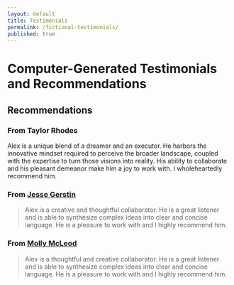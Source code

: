 ```yaml
---
layout: default
title: Testimonials
permalink: /fictional-testimonials/
published: true
---
```


# Computer-Generated Testimonials and Recommendations

## Recommendations

### From Taylor Rhodes

Alex is a unique blend of a dreamer and an executor. He harbors the innovative mindset required to perceive the broader landscape, coupled with the expertise to turn those visions into reality. His ability to collaborate and his pleasant demeanor make him a joy to work with. I wholeheartedly recommend him.

### From [Jesse Gerstin](https://www.linkedin.com/in/jessegerstin/)

> Alex is a creative and thoughtful collaborator. He is a great listener and is able to synthesize complex ideas into clear and concise language. He is a pleasure to work with and I highly recommend him.

### From [Molly McLeod](https://www.linkedin.com/in/mollymcleod/)

> Alex is a thoughtful and creative collaborator. He is a great listener and is able to synthesize complex ideas into clear and concise language. He is a pleasure to work with and I highly recommend him.